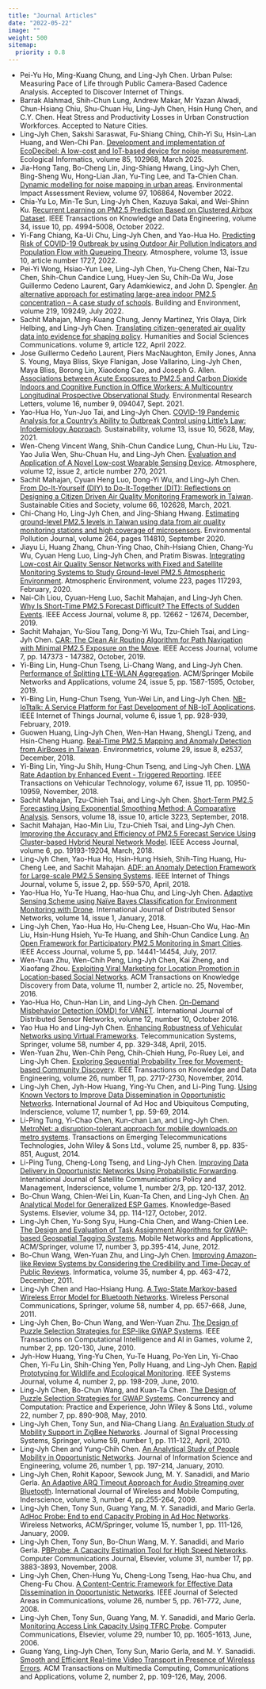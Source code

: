 ```yaml
---
title: "Journal Articles"
date: "2022-05-22"
image: ""
weight: 500
sitemap:
  priority : 0.8
---
```


- Pei-Yu Ho, Ming-Kuang Chung, and Ling-Jyh Chen. Urban Pulse: Measuring Pace of Life through Public Camera-Based Cadence Analysis. Accepted to Discover Internet of Things.
- Barrak Alahmad, Shih-Chun Lung, Andrew Makar, Mr Yazan Alwadi, Chun-Hsiang Chiu, Shu-Chuan Hu, Ling-Jyh Chen, Hsin Hung Chen, and C.Y. Chen. Heat Stress and Productivity Losses in Urban Construction Workforces. Accepted to Nature Cities.
- Ling-Jyh Chen, Sakshi Saraswat, Fu-Shiang Ching, Chih-Yi Su, Hsin-Lan Huang, and Wen-Chi Pan. [Development and implementation of EcoDecibel: A low-cost and IoT-based device for noise measurement](https://doi.org/10.1016/j.ecoinf.2024.102968). Ecological Informatics, volume 85, 102968, March 2025.
- Jia-Hong Tang, Bo-Cheng Lin, Jing-Shiang Hwang, Ling-Jyh Chen, Bing-Sheng Wu, Hong-Lian Jian, Yu-Ting Lee, and Ta-Chien Chan. [Dynamic modelling for noise mapping in urban areas](https://doi.org/10.1016/j.eiar.2022.106864). Environmental Impact Assessment Review, volume 97, 106864, November 2022.
- Chia-Yu Lo, Min-Te Sun, Ling-Jyh Chen, Kazuya Sakai, and Wei-Shinn Ku. [Recurrent Learning on PM2.5 Prediction Based on Clustered Airbox Dataset](https://doi.org/10.1109/TKDE.2020.3047634). IEEE Transactions on Knowledge and Data Engineering, volume 34, issue 10, pp. 4994-5008, October 2022.
- Yi-Fang Chiang, Ka-Ui Chu, Ling-Jyh Chen, and Yao-Hua Ho. [Predicting Risk of COVID-19 Outbreak by using Outdoor Air Pollution Indicators and Population Flow with Queueing Theory](https://doi.org/10.3390/atmos13101727). Atmosphere, volume 13, issue 10, article number 1727, 2022.
- Pei-Yi Wong, Hsiao-Yun Lee, Ling-Jyh Chen, Yu-Cheng Chen, Nai-Tzu Chen, Shih-Chun Candice Lung, Huey-Jen Su, Chih-Da Wu, Jose Guillermo Cedeno Laurent, Gary Adamkiewicz, and John D. Spengler. [An alternative approach for estimating large-area indoor PM2.5 concentration – A case study of schools](https://doi.org/10.1016/j.buildenv.2022.109249). Building and Environment, volume 219, 109249, July 2022. 
- Sachit Mahajan, Ming-Kuang Chung, Jenny Martinez, Yris Olaya, Dirk Helbing, and Ling-Jyh Chen. [Translating citizen-generated air quality data into evidence for shaping policy](https://doi.org/10.1057/s41599-022-01135-2). Humanities and Social Sciences Communications. volume 9, article 122, April 2022.
- Jose Guillermo Cedeño Laurent, Piers MacNaughton, Emily Jones, Anna S. Young, Maya Bliss, Skye Flanigan, Jose Vallarino, Ling-Jyh Chen, Maya Bliss, Borong Lin, Xiaodong Cao, and Joseph G. Allen. [Associations between Acute Exposures to PM2.5 and Carbon Dioxide Indoors and Cognitive Function in Office Workers: A Multicountry Longitudinal Prospective Observational Study](https://doi.org/10.1088/1748-9326/ac1bd8). Environmental Research Letters, volume 16, number 9, 094047, Sept. 2021.
- Yao-Hua Ho, Yun-Juo Tai, and Ling-Jyh Chen. [COVID-19 Pandemic Analysis for a Country’s Ability to Outbreak Control using Little’s Law: Infodemiology Approach](https://doi.org/10.3390/su13105628). Sustainability, volume 13, issue 10, 5628, May, 2021.
- Wen-Cheng Vincent Wang, Shih-Chun Candice Lung, Chun-Hu Liu, Tzu-Yao Julia Wen, Shu-Chuan Hu, and Ling-Jyh Chen. [Evaluation and Application of A Novel Low-cost Wearable Sensing Device](https://doi.org/10.3390/atmos12020270). Atmosphere, volume 12, issue 2, article number 270, 2021.
- Sachit Mahajan, Cyuan Heng Luo, Dong-Yi Wu, and Ling-Jyh Chen. [From Do-It-Yourself (DIY) to Do-It-Together (DIT): Reflections on Designing a Citizen Driven Air Quality Monitoring Framework in Taiwan](https://doi.org/10.1016/j.scs.2020.102628). Sustainable Cities and Society, volume 66, 102628, March, 2021.
- Chi-Chang Ho, Ling-Jyh Chen, and Jing-Shiang Hwang. [Estimating ground-level PM2.5 levels in Taiwan using data from air quality monitoring stations and high coverage of microsensors](https://doi.org/10.1016/j.envpol.2020.114810). Environmental Pollution Journal, volume 264, pages 114810, September 2020. 
- Jiayu Li, Huang Zhang, Chun-Ying Chao, Chih-Hsiang Chien, Chang-Yu Wu, Cyuan Heng Luo, Ling-Jyh Chen, and Pratim Biswas. [Integrating Low-cost Air Quality Sensor Networks with Fixed and Satellite Monitoring Systems to Study Ground-level PM2.5 Atmospheric Environment](https://doi.org/10.1016/j.atmosenv.2020.117293). Atmospheric Environment, volume 223, pages 117293, February, 2020. 
- Nai-Cih Liou, Cyuan-Heng Luo, Sachit Mahajan, and Ling-Jyh Chen. [Why Is Short-Time PM2.5 Forecast Difficult? The Effects of Sudden Events](https://dx.doi.org/10.1109/ACCESS.2019.2963341). IEEE Access Journal, volume 8, pp. 12662 - 12674, December, 2019.
- Sachit Mahajan, Yu-Siou Tang, Dong-Yi Wu, Tzu-Chieh Tsai, and Ling-Jyh Chen. [CAR: The Clean Air Routing Algorithm for Path Navigation with Minimal PM2.5 Exposure on the Move](https://dx.doi.org/10.1109/ACCESS.2019.2946419). IEEE Access Journal, volume 7, pp. 147373 - 147382, October, 2019. 
- Yi-Bing Lin, Hung-Chun Tseng, Li-Chang Wang, and Ling-Jyh Chen. [Performance of Splitting LTE-WLAN Aggregation](https://doi.org/10.1007/s11036-018-1179-8). ACM/Springer Mobile Networks and Applications, volume 24, issue 5, pp. 1587-1595, October, 2019. 
- Yi-Bing Lin, Hung-Chun Tseng, Yun-Wei Lin, and Ling-Jyh Chen. [NB-IoTtalk: A Service Platform for Fast Development of NB-IoT Applications](https://dx.doi.org/10.1109/JIOT.2018.2865583). IEEE Internet of Things Journal, volume 6, issue 1, pp. 928-939, February, 2019. 
- Guowen Huang, Ling-Jyh Chen, Wen-Han Hwang, ShengLi Tzeng, and Hsin-Cheng Huang. [Real-Time PM2.5 Mapping and Anomaly Detection from AirBoxes in Taiwan](https://dx.doi.org/10.1002/env.2537). Environmetrics, volume 29, issue 8, e2537, December, 2018. 
- Yi-Bing Lin, Ying-Ju Shih, Hung-Chun Tseng, and Ling-Jyh Chen. [LWA Rate Adaption by Enhanced Event - Triggered Reporting](https://dx.doi.org/10.1109/TVT.2018.2865782). IEEE Transactions on Vehicular Technology, volume 67, issue 11, pp. 10950-10959, November, 2018. 
- Sachit Mahajan, Tzu-Chieh Tsai, and Ling-Jyh Chen. [Short-Term PM2.5 Forecasting Using Exponential Smoothing Method: A Comparative Analysis](https://dx.doi.org/10.3390/s18103223). Sensors, volume 18, issue 10, article 3223, September, 2018. 
- Sachit Mahajan, Hao-Min Liu, Tzu-Chieh Tsai, and Ling-Jyh Chen. [Improving the Accuracy and Efficiency of PM2.5 Forecast Service Using Cluster-based Hybrid Neural Network Model](https://dx.doi.org/10.1109/ACCESS.2018.2820164). IEEE Access Journal, volume 6, pp. 19193-19204, March, 2018.  
- Ling-Jyh Chen, Yao-Hua Ho, Hsin-Hung Hsieh, Shih-Ting Huang, Hu-Cheng Lee, and Sachit Mahajan. [ADF: an Anomaly Detection Framework for Large-scale PM2.5 Sensing Systems](https://dx.doi.org/10.1109/JIOT.2017.2766085). IEEE Internet of Things Journal, volume 5, issue 2, pp. 559-570, April, 2018.  
- Yao-Hua Ho, Yu-Te Huang, Hao-hua Chu, and Ling-Jyh Chen. [Adaptive Sensing Scheme using Naïve Bayes Classification for Environment Monitoring with Drone](https://doi.org/10.1177/1550147718756036). International Journal of Distributed Sensor Networks, volume 14, issue 1, January, 2018. 
- Ling-Jyh Chen, Yao-Hua Ho, Hu-Cheng Lee, Hsuan-Cho Wu, Hao-Min Liu, Hsin-Hung Hsieh, Yu-Te Huang, and Shih-Chun Candice Lung. [An Open Framework for Participatory PM2.5 Monitoring in Smart Cities](https://dx.doi.org/10.1109/ACCESS.2017.2723919). IEEE Access Journal, volume 5, pp. 14441-14454, July, 2017.  
- Wen-Yuan Zhu, Wen-Chih Peng, Ling-Jyh Chen, Kai Zheng, and Xiaofang Zhou. [Exploiting Viral Marketing for Location Promotion in Location-based Social Networks](https://dx.doi.org/10.1145/3001938). ACM Transactions on Knowledge Discovery from Data, volume 11, number 2, article no. 25, November, 2016. 
- Yao-Hua Ho, Chun-Han Lin, and Ling-Jyh Chen. [On-Demand Misbehavior Detection (OMD) for VANET](https://dx.doi.org/10.1177/1550147716673928). International Journal of Distributed Sensor Networks, volume 12, number 10, October 2016. 
- Yao Hua Ho and Ling-Jyh Chen. [Enhancing Robustness of Vehicular Networks using Virtual Frameworks](https://dx.doi.org/10.1007/s11235-014-9880-9). Telecommunication Systems, Springer, volume 58, number 4, pp. 329-348, April, 2015. 
- Wen-Yuan Zhu, Wen-Chih Peng, Chih-Chieh Hung, Po-Ruey Lei, and Ling-Jyh Chen. [Exploring Sequential Probability Tree for Movement-based Community Discovery](https://dx.doi.org/10.1109/TKDE.2014.2304458). IEEE Transactions on Knowledge and Data Engineering, volume 26, number 11, pp. 2717-2730, November, 2014. 
- Ling-Jyh Chen, Jyh-How Huang, Ying-Yu Chen, and Li-Ping Tung. [Using Known Vectors to Improve Data Dissemination in Opportunistic Networks](https://dx.doi.org/10.1504/IJAHUC.2014.065158). International Journal of Ad Hoc and Ubiquitous Computing, Inderscience, volume 17, number 1, pp. 59-69, 2014.  
- Li-Ping Tung, Yi-Chao Chen, Kun-chan Lan, and Ling-Jyh Chen. [MetroNet: a disruption-tolerant approach for mobile downloads on metro systems](https://dx.doi.org/10.1002/ett.2695). Transactions on Emerging Telecommunications Technologies, John Wiley & Sons Ltd., volume 25, number 8, pp. 835-851, August, 2014.  
- Li-Ping Tung, Cheng-Long Tseng, and Ling-Jyh Chen. [Improving Data Delivery in Opportunistic Networks Using Probabilistic Forwarding](https://dx.doi.org/10.1504/IJSCPM.2012.049548). International Journal of Satellite Communications Policy and Management, Inderscience, volume 1, number 2/3, pp. 120-137, 2012. 
- Bo-Chun Wang, Chien-Wei Lin, Kuan-Ta Chen, and Ling-Jyh Chen. [An Analytical Model for Generalized ESP Games](https://dx.doi.org/10.1016/j.knosys.2011.08.009). Knowledge-Based Systems. Elsevier, volume 34, pp. 114-127, October, 2012.  
- Ling-Jyh Chen, Yu-Song Syu, Hung-Chia Chen, and Wang-Chien Lee. [The Design and Evaluation of Task Assignment Algorithms for GWAP-based Geospatial Tagging Systems](https://dx.doi.org/10.1007/s11036-011-0314-6). Mobile Networks and Applications, ACM/Springer, volume 17, number 3, pp.395-414, June, 2012.  
- Bo-Chun Wang, Wen-Yuan Zhu, and Ling-Jyh Chen. [Improving Amazon-like Review Systems by Considering the Credibility and Time-Decay of Public Reviews](https://www.informatica.si/index.php/informatica/article/download/372/373). Informatica, volume 35, number 4, pp. 463-472, December, 2011. 
- Ling-Jyh Chen and Hao-Hsiang Hung. [A Two-State Markov-based Wireless Error Model for Bluetooth Networks](https://dx.doi.org/10.1007/s11277-009-9899-5). Wireless Personal Communications, Springer, volume 58, number 4, pp. 657-668, June, 2011.  
- Ling-Jyh Chen, Bo-Chun Wang, and Wen-Yuan Zhu. [The Design of Puzzle Selection Strategies for ESP-like GWAP Systems](https://dx.doi.org/10.1109/TCIAIG.2010.2049846). IEEE Transactions on Computational Intelligence and AI in Games, volume 2, number 2, pp. 120-130, June, 2010.  
- Jyh-How Huang, Ying-Yu Chen, Yu-Te Huang, Po-Yen Lin, Yi-Chao Chen, Yi-Fu Lin, Shih-Ching Yen, Polly Huang, and Ling-Jyh Chen. [Rapid Prototyping for Wildlife and Ecological Monitoring](https://dx.doi.org/10.1109/JSYST.2010.2047294). IEEE Systems Journal, volume 4, number 2, pp. 198-209, June, 2010.  
- Ling-Jyh Chen, Bo-Chun Wang, and Kuan-Ta Chen. [The Design of Puzzle Selection Strategies for GWAP Systems](https://dx.doi.org/10.1002/cpe.1560). Concurrency and Computation: Practice and Experience, John Wiley & Sons Ltd., volume 22, number 7, pp. 890-908, May, 2010.  
- Ling-Jyh Chen, Tony Sun, and Nia-Chang Liang. [An Evaluation Study of Mobility Support in ZigBee Networks](https://dx.doi.org/10.1007/s11265-008-0271-x). Journal of Signal Processing Systems, Springer, volume 59, number 1, pp. 111-122, April, 2010.  
- Ling-Jyh Chen and Yung-Chih Chen. [An Analytical Study of People Mobility in Opportunistic Networks](https://citeseerx.ist.psu.edu/viewdoc/download?doi=10.1.1.429.7526&rep=rep1&type=pdf). Journal of Information Science and Engineering, volume 26, number 1, pp. 197-214, January, 2010. 
- Ling-Jyh Chen, Rohit Kapoor, Sewook Jung, M. Y. Sanadidi, and Mario Gerla. [An Adaptive ARQ Timeout Approach for Audio Streaming over Bluetooth](https://dx.doi.org/10.1504/IJWMC.2009.029345). International Journal of Wireless and Mobile Computing, Inderscience, volume 3, number 4, pp.255-264, 2009.  
- Ling-Jyh Chen, Tony Sun, Guang Yang, M. Y. Sanadidi, and Mario Gerla. [AdHoc Probe: End to end Capacity Probing in Ad Hoc Networks](https://dx.doi.org/10.1007/s11276-007-0047-4). Wireless Networks, ACM/Springer, volume 15, number 1, pp. 111-126, January, 2009.  
- Ling-Jyh Chen, Tony Sun, Bo-Chun Wang, M. Y. Sanadidi, and Mario Gerla. [PBProbe: A Capacity Estimation Tool for High Speed Networks](https://dx.doi.org/10.1016/j.comcom.2008.05.047). Computer Communications Journal, Elsevier, volume 31, number 17, pp. 3883-3893, November, 2008.  
- Ling-Jyh Chen, Chen-Hung Yu, Cheng-Long Tseng, Hao-hua Chu, and Cheng-Fu Chou. [A Content-Centric Framework for Effective Data Dissemination in Opportunistic Networks](https://dx.doi.org/10.1109/JSAC.2008.080603). IEEE Journal of Selected Areas in Communications, volume 26, number 5, pp. 761-772, June, 2008.  
- Ling-Jyh Chen, Tony Sun, Guang Yang, M. Y. Sanadidi, and Mario Gerla. [Monitoring Access Link Capacity Using TFRC Probe](https://dx.doi.org/10.1016/j.comcom.2005.07.010). Computer Communications, Elsevier, volume 29, number 10, pp. 1605-1613, June, 2006.  
- Guang Yang, Ling-Jyh Chen, Tony Sun, Mario Gerla, and M. Y. Sanadidi. [Smooth and Efficient Real-time Video Transport in Presence of Wireless Errors](https://dx.doi.org/10.1145/1142020.1142022). ACM Transactions on Multimedia Computing, Communications and Applications, volume 2, number 2, pp. 109-126, May, 2006. 
